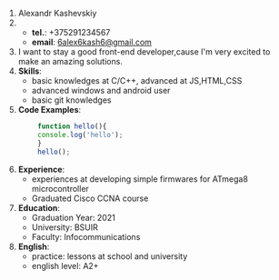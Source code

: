 1. Alexandr Kashevskiy
2. * **tel.**: +375291234567
   * **email**: 6alex6kash6@gmail.com
3. I want to stay a good front-end developer,cause I'm very excited to make an amazing solutions.  
4. **Skills**:
    * basic knowledges at C/C++, advanced at JS,HTML,CSS
    * advanced windows and android user
    * basic git knowledges
5. **Code Examples**:
```javascript
        function hello(){
        console.log('hello');
        }
        hello();
```

6. **Experience**: 
    * experiences at developing simple firmwares for ATmega8 microcontroller
    * Graduated Cisco CCNA course
7. **Education**:
    * Graduation Year: 2021
    * University: BSUIR
    * Faculty: Infocommunications
8. **English**:
    * practice: lessons at school and university
    * english level: A2+